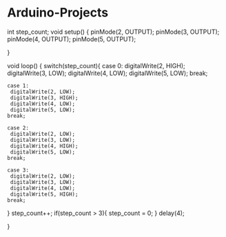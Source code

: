 # Arduino-Projects

int step_count;
void setup() {
  pinMode(2, OUTPUT);
  pinMode(3, OUTPUT);
  pinMode(4, OUTPUT);
  pinMode(5, OUTPUT);

}

void loop() {
  switch(step_count){
    case 0:
     digitalWrite(2, HIGH);
     digitalWrite(3, LOW);
     digitalWrite(4, LOW);
     digitalWrite(5, LOW);
    break;

    case 1:
     digitalWrite(2, LOW);
     digitalWrite(3, HIGH);
     digitalWrite(4, LOW);
     digitalWrite(5, LOW);
    break;

    case 2:
     digitalWrite(2, LOW);
     digitalWrite(3, LOW);
     digitalWrite(4, HIGH);
     digitalWrite(5, LOW);
    break;

    case 3:
     digitalWrite(2, LOW);
     digitalWrite(3, LOW);
     digitalWrite(4, LOW);
     digitalWrite(5, HIGH);
    break;
  }
  step_count++;
  if(step_count > 3){
    step_count = 0;
  }
  delay(4);

}
